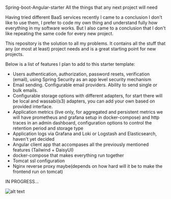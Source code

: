Spring-boot-Angular-starter
All the things that any next project will need

Having tried different BaaS services recently I came to a conclusion I don't like to use them, I prefer to code my own thing and understand fully how everything in my software works. But I also came to a conclusion that I don't like repeating the same code for every new project.

This repository is the solution to all my problems. It contains all the stuff that any (or most at least) project needs and is a great starting point for new projects.

Below is a list of features I plan to add to this starter template:

- Users authentication, authorization, password resets, verification (email), using Spring Security as an app level security mechanism
- Email sending. Configurable email providers. Ability to send single or bulk emails.
- Configurable storage options with different adapters, for start there will be local and wassabi(s3) adapters, you can add your own based on provided interface.
- Application metrics (live only, for aggregated and persistent metrics we will have prometheus and grafana setup in docker-compose) and http traces in an admin dashboard, configuration options to control the retention period and storage type
- Application logs via Grafana and Loki or Logstash and Elasticsearch, haven't yet decided
- Angular client app that accompases all the previously mentioned features (Tailwind + DaisyUI)
- docker-compose that makes everything run together
- Tomcat ssl configuration
- Nginx reverse proxy maybe(depends on how hard will it be to make the frontend run on tomcat)

IN PROGRESS...

![alt text](https://www.linkpicture.com/q/Screenshot_1_143.png)
